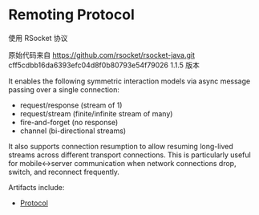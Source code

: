 # Remoting Protocol

使用 RSocket 协议

原始代码来自 https://github.com/rsocket/rsocket-java.git cff5cdbb16da6393efc04d8f0b80793e54f79026
1.1.5 版本

It enables the following symmetric interaction models via async message passing over a single connection:

- request/response (stream of 1)
- request/stream (finite/infinite stream of many)
- fire-and-forget (no response)
- channel (bi-directional streams)

It also supports connection resumption to allow resuming long-lived streams across different transport connections. This is particularly useful for mobile<->server communication when network connections drop, switch, and reconnect frequently.

Artifacts include:

- [Protocol](Protocol.md)
